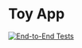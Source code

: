 # Toy App

[![End-to-End Tests](https://github.com/organiclever/toy-app/actions/workflows/e2e-tests.yml/badge.svg)](https://github.com/organiclever/toy-app/actions/workflows/e2e-tests.yml)
